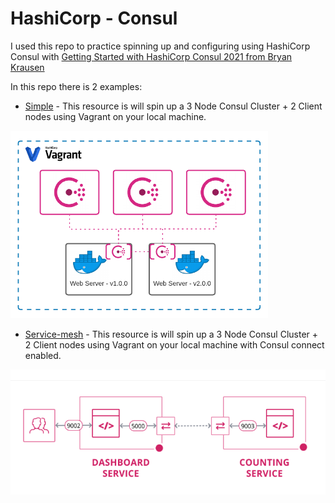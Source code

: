 # HashiCorp - Consul

I used this repo to practice spinning up and configuring using HashiCorp Consul with [Getting Started with HashiCorp Consul 2021 from Bryan Krausen](https://www.udemy.com/course/hashicorp-consul)

In this repo there is 2 examples:

* [Simple](./simple/README.md) - This resource is will spin up a 3 Node Consul Cluster + 2 Client nodes using Vagrant on your local machine.

<img src=../images/hashicorp_consul.png alt="consul" height="300">

* [Service-mesh](./service-mesh) - This resource is will spin up a 3 Node Consul Cluster + 2 Client nodes using Vagrant on your local machine with Consul connect enabled.

<img src=../images/consul-connect.png alt="consul" height="200">
